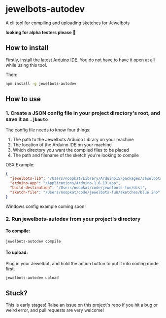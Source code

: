 # jewelbots-autodev

A cli tool for compiling and uploading sketches for Jewelbots

**looking for alpha testers please** :sparkling_heart:

## How to install

Firstly, install the latest [Arduino IDE](https://www.arduino.cc/en/Main/Software). You do not have to have it open at all while using this tool.

Then:

```bash
npm install -g jewelbots-autodev
```

## How to use

### 1. Create a JSON config file in your project directory's root, and save it as `.jbauto`

The config file needs to know four things:

1. The path to the Jewelbots Arduino Library on your machine
2. The location of the Arduino IDE on your machine
3. Which directory you want the compiled files to be placed
4. The path and filename of the sketch you're looking to compile

OSX Example:

```json
{
  "jewelbots-lib": "/Users/noopkat/Library/Arduino15/packages/Jewelbots_Arduino_Library",
  "arduino-app": "/Applications/Arduino-1.6.13.app",
  "build-destination": "/Users/noopkat/code/jewelbots-fun/dist",
  "sketch-file": "/Users/noopkat/code/jewelbots-fun/sketches/blue.ino"
}
```

Windows config example coming soon!


### 2. Run jewelbots-autodev from your project's directory

#### To compile:

```bash
jewelbots-autodev compile
```

#### To upload:

Plug in your Jewelbot, and hold the action button to put it into coding mode first.

```bash
jewelbots-autodev upload
```

## Stuck?

This is early stages! Raise an issue on this project's repo if you hit a bug or weird error, and pull requests are very welcome!